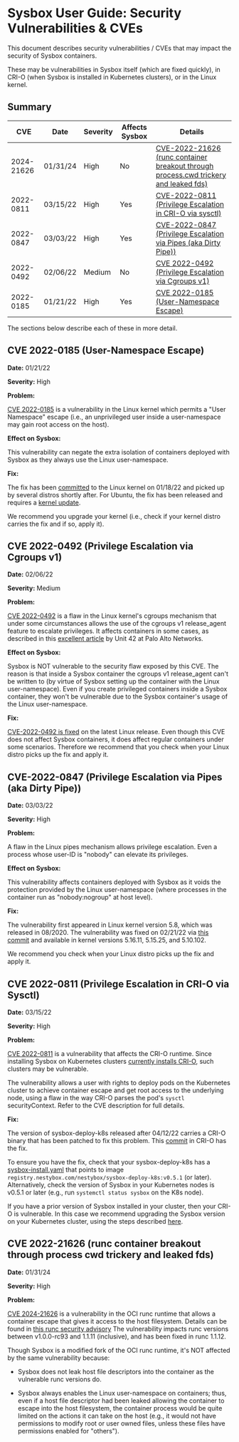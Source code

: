 # Sysbox User Guide: Security Vulnerabilities & CVEs

This document describes security vulnerabilities / CVEs that may impact the
security of Sysbox containers.

These may be vulnerabilities in Sysbox itself (which are fixed quickly), in
CRI-O (when Sysbox is installed in Kubernetes clusters), or in the Linux kernel.

## Summary

| CVE          | Date     | Severity | Affects Sysbox | Details |
| ------------ | -------- | -------- | -------------- | ------- |
| 2024-21626   | 01/31/24 | High     | No             | [CVE-2022-21626 (runc container breakout through process.cwd trickery and leaked fds)](#cve-2022-21626-runc-container-breakout-through-process-cwd-trickery-and-leaked-fds) |
| 2022-0811    | 03/15/22 | High     | Yes            | [CVE-2022-0811 (Privilege Escalation in CRI-O via sysctl)](#cve-2022-0811-privilege-escalation-in-cri-o-via-sysctl) |
| 2022-0847    | 03/03/22 | High     | Yes            | [CVE-2022-0847 (Privilege Escalation via Pipes (aka Dirty Pipe))](#cve-2022-0847-privilege-escalation-via-pipes-aka-dirty-pipe) |
| 2022-0492    | 02/06/22 | Medium   | No             | [CVE 2022-0492 (Privilege Escalation via Cgroups v1)](#cve-2022-0492-privilege-escalation-via-cgroups-v1) |
| 2022-0185    | 01/21/22 | High     | Yes            | [CVE 2022-0185 (User-Namespace Escape)](#cve-2022-0185-user-namespace-escape) |


The sections below describe each of these in more detail.

## CVE 2022-0185 (User-Namespace Escape)

**Date:** 01/21/22

**Severity:** High

**Problem:**

[CVE 2022-0185](https://ubuntu.com/security/CVE-2022-0185) is a vulnerability
in the Linux kernel which permits a "User Namespace" escape (i.e., an
unprivileged user inside a user-namespace may gain root access on the host).

**Effect on Sysbox:**

This vulnerability can negate the extra isolation of containers deployed with
Sysbox as they always use the Linux user-namespace.

**Fix:**

The fix has been [committed][cve-2022-0185-commit] to the Linux kernel on
01/18/22 and picked up by several distros shortly after. For Ubuntu, the fix has
been released and requires a [kernel update](https://ubuntu.com/security/notices/USN-5240-1).

We recommend you upgrade your kernel (i.e., check if your kernel distro carries
the fix and if so, apply it).

## CVE 2022-0492 (Privilege Escalation via Cgroups v1)

**Date:** 02/06/22

**Severity:** Medium

**Problem:**

[CVE 2022-0492](https://cve.mitre.org/cgi-bin/cvename.cgi?name=CVE-2022-0492) is
a flaw in the Linux kernel's cgroups mechanism that under some circumstances
allows the use of the cgroups v1 release_agent feature to escalate privileges.
It affects containers in some cases, as described in this [excellent article](https://unit42.paloaltonetworks.com/cve-2022-0492-cgroups/)
by Unit 42 at Palo Alto Networks.

**Effect on Sysbox:**

Sysbox is NOT vulnerable to the security flaw exposed by this CVE. The reason is
that inside a Sysbox container the cgroups v1 release_agent can't be written
to (by virtue of Sysbox setting up the container with the Linux user-namespace).
Even if you create privileged containers inside a Sysbox container, they won't
be vulnerable due to the Sysbox container's usage of the Linux user-namespace.

**Fix:**

[CVE-2022-0492 is fixed][cve-2022-0492-commit] on the latest Linux release.
Even though this CVE does not affect Sysbox containers, it does affect regular
containers under some scenarios. Therefore we recommend that you check when your
Linux distro picks up the fix and apply it.

## CVE-2022-0847 (Privilege Escalation via Pipes (aka Dirty Pipe))

**Date:** 03/03/22

**Severity:** High

**Problem:**

A flaw in the Linux pipes mechanism allows privilege escalation. Even a process
whose user-ID is "nobody" can elevate its privileges.

**Effect on Sysbox:**

This vulnerability affects containers deployed with Sysbox as it voids
the protection provided by the Linux user-namespace (where processes
in the container run as "nobody:nogroup" at host level).

**Fix:**

The vulnerability first appeared in Linux kernel version 5.8, which was released
in 08/2020. The vulnerability was fixed on 02/21/22 via [this commit][cve-2022-0847-commit]
and available in kernel versions 5.16.11, 5.15.25, and 5.10.102.

We recommend you check when your Linux distro picks up the fix and apply it.

## CVE 2022-0811 (Privilege Escalation in CRI-O via Sysctl)

**Date:** 03/15/22

**Severity:** High

**Problem:**

[CVE 2022-0811](https://www.crowdstrike.com/blog/cr8escape-new-vulnerability-discovered-in-cri-o-container-engine-cve-2022-0811/)
is a vulnerability that affects the CRI-O runtime. Since installing Sysbox on
Kubernetes clusters [currently installs CRI-O](install-k8s.md#cri-o-requirement),
such clusters may be vulnerable.

The vulnerability allows a user with rights to deploy pods on the Kubernetes
cluster to achieve container escape and get root access to the underlying node,
using a flaw in the way CRI-O parses the pod's `sysctl` securityContext. Refer
to the CVE description for full details.

**Fix:**

The version of sysbox-deploy-k8s released after 04/12/22 carries a CRI-O
binary that has been patched to fix this problem. This [commit][cve-2022-0811-commit]
in CRI-O has the fix.

To ensure you have the fix, check that your sysbox-deploy-k8s has a
[sysbox-install.yaml](../../sysbox-k8s-manifests/sysbox-install.yaml) that
points to image `registry.nestybox.com/nestybox/sysbox-deploy-k8s:v0.5.1` (or
later). Alternatively, check the version of Sysbox in your Kubernetes nodes is
v0.5.1 or later (e.g., run `systemctl status sysbox` on the K8s node).

If you have a prior version of Sysbox installed in your cluster, then your CRI-O
is vulnerable. In this case we recommend upgrading the Sysbox version on your
Kubernetes cluster, using the steps described [here](install-k8s.md#upgrading-sysbox-or-sysbox-enterprise).


## CVE 2022-21626 (runc container breakout through process cwd trickery and leaked fds)

**Date:** 01/31/24

**Severity:** High

**Problem:**

[CVE 2024-21626](https://www.cve.org/CVERecord?id=CVE-2024-21626) is a
vulnerability in the OCI runc runtime that allows a container escape that gives
it access to the host filesystem. Details can be found in [this runc security advisory](https://github.com/opencontainers/runc/security/advisories/GHSA-xr7r-f8xq-vfvv)
The vulnerability impacts runc versions between v1.0.0-rc93 and 1.1.11 (inclusive),
and has been fixed in runc 1.1.12.

Though Sysbox is a modified fork of the OCI runc runtime, it's NOT affected by
the same vulnerability because:

* Sysbox does not leak host file descriptors into the container as the
  vulnerable runc versions do.

* Sysbox always enables the Linux user-namespace on containers; thus, even if a
  host file descriptor had been leaked allowing the container to escape into the
  host filesystem, the container process would be quite limited on the actions
  it can take on the host (e.g., it would not have permissions to modify root or
  user owned files, unless these files have permissions enabled for "others").


[cve-2022-0185-commit]: https://git.kernel.org/pub/scm/linux/kernel/git/torvalds/linux.git/commit/?id=722d94847de29310e8aa03fcbdb41fc92c521756
[cve-2022-0492-commit]: https://git.kernel.org/pub/scm/linux/kernel/git/torvalds/linux.git/commit/?id=24f6008564183aa120d07c03d9289519c2fe02af
[cve-2022-0847-commit]: https://git.kernel.org/pub/scm/linux/kernel/git/torvalds/linux.git/commit/?id=9d2231c5d74e13b2a0546fee6737ee4446017903
[cve-2022-0811-commit]: https://github.com/cri-o/cri-o/commit/05c443b06356c2dbf9d30060f362279c6b8ac1a1
[slack]: https://nestybox-support.slack.com/join/shared_invite/enQtOTA0NDQwMTkzMjg2LTAxNGJjYTU2ZmJkYTZjNDMwNmM4Y2YxNzZiZGJlZDM4OTc1NGUzZDFiNTM4NzM1ZTA2NDE3NzQ1ODg1YzhmNDQ#/
